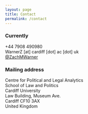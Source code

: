 ```yaml
---
layout: page
title: Contact
permalink: /contact
---
```


### Currently
+44 7908 490980 <br>
WarnerZ [at] cardiff [dot] ac [dot] uk <br>
<a href="https://twitter.com/ZachMWarner"><i class="fab fa-twitter"></i> @ZachMWarner</a> 

### Mailing address
Centre for Political and Legal Analytics <br>
School of Law and Politics <br>
Cardiff University <br>
Law Building, Museum Ave. <br>
Cardiff CF10 3AX <br>
United Kingdom